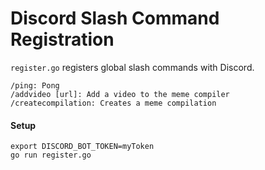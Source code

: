 # Discord Slash Command Registration

`register.go` registers global slash commands with Discord.

```
/ping: Pong
/addvideo [url]: Add a video to the meme compiler
/createcompilation: Creates a meme compilation
```

#### Setup
```
export DISCORD_BOT_TOKEN=myToken
go run register.go
```
